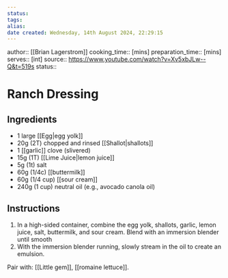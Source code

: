```yaml
---
status:
tags:
alias:
date created: Wednesday, 14th August 2024, 22:29:15
---
```


author:: [[Brian Lagerstrom]]
cooking_time:: [mins]
preparation_time:: [mins]
serves:: [int]
source:: https://www.youtube.com/watch?v=Xv5xbJLw--Q&t=519s
status::

# Ranch Dressing

## Ingredients

- 1 large [[Egg|egg yolk]]
- 20g (2T) chopped and rinsed [[Shallot|shallots]]
- 1 [[garlic]] clove (slivered)
- 15g (1T) [[Lime Juice|lemon juice]]
- 5g (1t) salt
- 60g (1/4c) [[buttermilk]]
- 60g (1/4 cup) [[sour cream]]
- 240g (1 cup) neutral oil (e.g., avocado canola oil)

## Instructions

1. In a high-sided container, combine the egg yolk, shallots, garlic, lemon juice, salt, buttermilk, and sour cream. Blend with an immersion blender until smooth
2. With the immersion blender running, slowly stream in the oil to create an emulsion.

Pair with: [[Little gem]], [[romaine lettuce]].